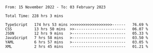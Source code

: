 <!-- <div align="center">
  
  ![](https://raw.githubusercontent.com/iaizawa0623/github-stats/master/generated/overview.svg#gh-dark-mode-only)
  ![](https://raw.githubusercontent.com/iaizawa0623/github-stats/master/generated/overview.svg#gh-light-mode-only)
  ![](https://raw.githubusercontent.com/iaizawa0623/github-stats/master/generated/languages.svg#gh-dark-mode-only)
  ![](https://raw.githubusercontent.com/iaizawa0623/github-stats/master/generated/languages.svg#gh-light-mode-only)

</div> -->


<!--
<a href="https://github.com/anuraghazra/github-readme-stats">
  <img src="https://github-readme-stats.vercel.app/api?username=iaizawa0623&show_icons=true&count_private=true&theme=dracula&line_height=40" />
  <img src="https://github-readme-stats.vercel.app/api/top-langs/?username=iaizawa0623&count_private=true&theme=dracula" />
</a>

***
-->

<!--START_SECTION:waka-->

```text
From: 15 November 2022 - To: 03 February 2023

Total Time: 228 hrs 3 mins

TypeScript   174 hrs 53 mins >>>>>>>>>>>>>>>>>>>------   76.69 %
CSS          13 hrs 50 mins  >>-----------------------   06.07 %
JSON         12 hrs 9 mins   >------------------------   05.33 %
JavaScript   7 hrs 58 mins   >------------------------   03.50 %
YAML         6 hrs 57 mins   >------------------------   03.05 %
XML          2 hrs 45 mins   -------------------------   01.21 %
```

<!--END_SECTION:waka-->
